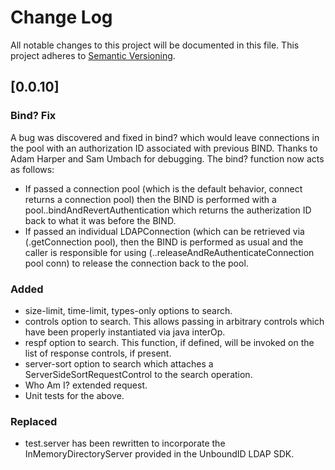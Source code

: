# Change Log
All notable changes to this project will be documented in this file.
This project adheres to [Semantic Versioning](http://semver.org/).

## [0.0.10]
### Bind? Fix
A bug was discovered and fixed in bind? which would leave connections in the pool with an authorization ID
associated with previous BIND. Thanks to Adam Harper and Sam Umbach for debugging. The bind? function
now acts as follows:
- If passed a connection pool (which is the default behavior, connect returns a connection pool) then the BIND is
performed with a pool..bindAndRevertAuthentication which returns the autherization ID back to what it was before the BIND.
- If passed an individual LDAPConnection (which can be retrieved via (.getConnection pool), then
the BIND is performed as usual and the caller is responsible for using (..releaseAndReAuthenticateConnection pool conn)
to release the connection back to the pool.

### Added
- size-limit, time-limit, types-only options to search.
- controls option to search. This allows passing in arbitrary controls which have been properly instantiated via java interOp.
- respf option to search. This function, if defined, will be invoked on the list of response controls, if present.
- server-sort option to search which attaches a ServerSideSortRequestControl to the search operation.
- Who Am I? extended request.
- Unit tests for the above.

### Replaced
- test.server has been rewritten to incorporate the InMemoryDirectoryServer provided in the UnboundID LDAP SDK.
